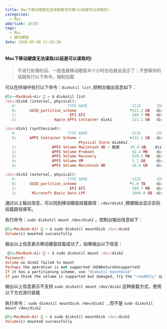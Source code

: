 ```yaml
---
title: Mac下移动硬盘无法读取解决方案(以前是可以读取的)
categories:
  - Mac
abbrlink: 10155
tags:
  - Mac
  - 移动硬盘
date: 2020-05-08 11:28:30
---
```




#### Mac下移动硬盘无法读取(以前是可以读取的)

> 不进行处理的话，一般连接移动硬盘半个小时左右就会显示了；不想等待的话就执行以下命令，强制加载

可以在终端中执行以下命令：`diskutil list`  ,控制台输出信息如下：

```ruby
@ls--MacBook-Air  ~ $ diskutil list
/dev/disk0 (internal, physical):
   #:                       TYPE NAME                    SIZE       IDENTIFIER
   0:      GUID_partition_scheme                        *121.3 GB   disk0
   1:                        EFI EFI                     209.7 MB   disk0s1
   2:                 Apple_APFS Container disk1         121.1 GB   disk0s2

/dev/disk1 (synthesized):
   #:                       TYPE NAME                    SIZE       IDENTIFIER
   0:      APFS Container Scheme -                      +121.1 GB   disk1
                                 Physical Store disk0s2
   1:                APFS Volume Macintosh HD - 数据     95.8 GB    disk1s1
   2:                APFS Volume Preboot                 82.4 MB    disk1s2
   3:                APFS Volume Recovery                528.5 MB   disk1s3
   4:                APFS Volume VM                      3.2 GB     disk1s4
   5:                APFS Volume Macintosh HD            10.9 GB    disk1s5

/dev/disk2 (external, physical):
   #:                       TYPE NAME                    SIZE       IDENTIFIER
   0:      GUID_partition_scheme                        *1.0 TB     disk2
   1:                        EFI EFI                     209.7 MB   disk2s1
   2:       Microsoft Basic Data LPF                     1000.0 GB  disk2s2
```

通过以上输出信息，可以找到移动硬盘挂载路径：`/dev/disk2` ,根据输出显示实际挂载路径填写。

执行命令：`sudo diskutil mount /dev/disk2` ，控制台输出信息如下：

```ruby
@ls-MacBook-Air  ~ $ sudo diskutil mountDisk /dev/disk2
Volume(s) mounted successfully
```

输出以上信息表示移动硬盘挂载成功了，如果输出以下信息：

```ruby
 @ls-MacBook-Air  ~ $ sudo diskutil mount /dev/disk2
Password:
Volume on disk2 failed to mount
Perhaps the operation is not supported (kDAReturnUnsupported)
If it has a partitioning scheme, use "diskutil mountDisk"
If you think the volume is supported but damaged, try the "readOnly" option
```

输出以上信息表示不支持 `sudo diskutil mount /dev/disk2` 这种装载方式，使用以下方式进行装载

执行命令： `sudo diskutil mountDisk /dev/disk2 ` , 而不是  `sudo diskutil mount /dev/disk2`

```ruby
@ls-MacBook-Air  ~ $ sudo diskutil mountDisk /dev/disk2
Volume(s) mounted successfully
```







